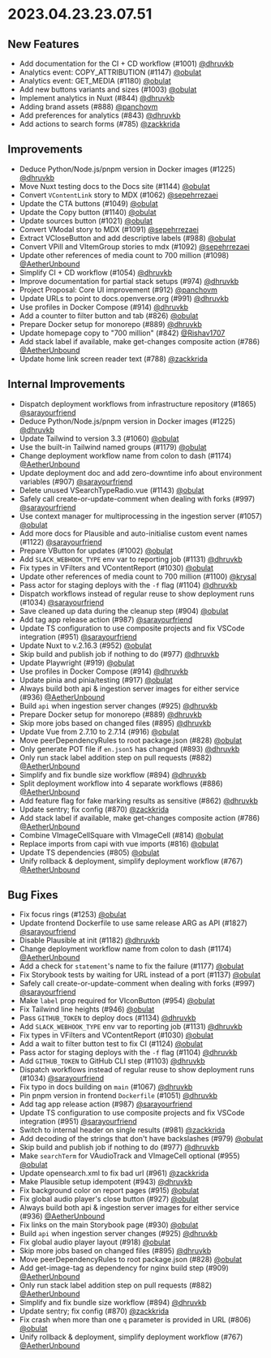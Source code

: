 # 2023.04.23.23.07.51

## New Features

- Add documentation for the CI + CD workflow (#1001)
  [@dhruvkb](https://github.com/dhruvkb)
- Analytics event: COPY_ATTRIBUTION (#1147) [@obulat](https://github.com/obulat)
- Analytics event: GET_MEDIA (#1180) [@obulat](https://github.com/obulat)
- Add new buttons variants and sizes (#1003)
  [@obulat](https://github.com/obulat)
- Implement analytics in Nuxt (#844) [@dhruvkb](https://github.com/dhruvkb)
- Adding brand assets (#888) [@panchovm](https://github.com/panchovm)
- Add preferences for analytics (#843) [@dhruvkb](https://github.com/dhruvkb)
- Add actions to search forms (#785) [@zackkrida](https://github.com/zackkrida)

## Improvements

- Deduce Python/Node.js/pnpm version in Docker images (#1225)
  [@dhruvkb](https://github.com/dhruvkb)
- Move Nuxt testing docs to the Docs site (#1144)
  [@obulat](https://github.com/obulat)
- Convert `VContentLink` story to MDX (#1062)
  [@sepehrrezaei](https://github.com/sepehrrezaei)
- Update the CTA buttons (#1049) [@obulat](https://github.com/obulat)
- Update the Copy button (#1140) [@obulat](https://github.com/obulat)
- Update sources button (#1021) [@obulat](https://github.com/obulat)
- Convert VModal story to MDX (#1091)
  [@sepehrrezaei](https://github.com/sepehrrezaei)
- Extract VCloseButton and add descriptive labels (#988)
  [@obulat](https://github.com/obulat)
- Convert VPill and VItemGroup stories to mdx (#1092)
  [@sepehrrezaei](https://github.com/sepehrrezaei)
- Update other references of media count to 700 million (#1098)
  [@AetherUnbound](https://github.com/AetherUnbound)
- Simplify CI + CD workflow (#1054) [@dhruvkb](https://github.com/dhruvkb)
- Improve documentation for partial stack setups (#974)
  [@dhruvkb](https://github.com/dhruvkb)
- Project Proposal: Core UI improvement (#912)
  [@panchovm](https://github.com/panchovm)
- Update URLs to point to docs.openverse.org (#991)
  [@dhruvkb](https://github.com/dhruvkb)
- Use profiles in Docker Compose (#914) [@dhruvkb](https://github.com/dhruvkb)
- Add a counter to filter button and tab (#826)
  [@obulat](https://github.com/obulat)
- Prepare Docker setup for monorepo (#889)
  [@dhruvkb](https://github.com/dhruvkb)
- Update homepage copy to "700 million" (#842)
  [@Rishav1707](https://github.com/Rishav1707)
- Add stack label if available, make get-changes composite action (#786)
  [@AetherUnbound](https://github.com/AetherUnbound)
- Update home link screen reader text (#788)
  [@zackkrida](https://github.com/zackkrida)

## Internal Improvements

- Dispatch deployment workflows from infrastructure repository (#1865)
  [@sarayourfriend](https://github.com/sarayourfriend)
- Deduce Python/Node.js/pnpm version in Docker images (#1225)
  [@dhruvkb](https://github.com/dhruvkb)
- Update Tailwind to version 3.3 (#1060) [@obulat](https://github.com/obulat)
- Use the built-in Tailwind named groups (#1179)
  [@obulat](https://github.com/obulat)
- Change deployment workflow name from colon to dash (#1174)
  [@AetherUnbound](https://github.com/AetherUnbound)
- Update deployment doc and add zero-downtime info about environment variables
  (#907) [@sarayourfriend](https://github.com/sarayourfriend)
- Delete unused VSearchTypeRadio.vue (#1143)
  [@obulat](https://github.com/obulat)
- Safely call create-or-update-comment when dealing with forks (#997)
  [@sarayourfriend](https://github.com/sarayourfriend)
- Use context manager for multiprocessing in the ingestion server (#1057)
  [@obulat](https://github.com/obulat)
- Add more docs for Plausible and auto-initialise custom event names (#1122)
  [@sarayourfriend](https://github.com/sarayourfriend)
- Prepare VButton for updates (#1002) [@obulat](https://github.com/obulat)
- Add `SLACK_WEBHOOK_TYPE` env var to reporting job (#1131)
  [@dhruvkb](https://github.com/dhruvkb)
- Fix types in VFilters and VContentReport (#1030)
  [@obulat](https://github.com/obulat)
- Update other references of media count to 700 million (#1100)
  [@krysal](https://github.com/krysal)
- Pass actor for staging deploys with the `-f` flag (#1104)
  [@dhruvkb](https://github.com/dhruvkb)
- Dispatch workflows instead of regular reuse to show deployment runs (#1034)
  [@sarayourfriend](https://github.com/sarayourfriend)
- Save cleaned up data during the cleanup step (#904)
  [@obulat](https://github.com/obulat)
- Add tag app release action (#987)
  [@sarayourfriend](https://github.com/sarayourfriend)
- Update TS configuration to use composite projects and fix VSCode integration
  (#951) [@sarayourfriend](https://github.com/sarayourfriend)
- Update Nuxt to v.2.16.3 (#952) [@obulat](https://github.com/obulat)
- Skip build and publish job if nothing to do (#977)
  [@dhruvkb](https://github.com/dhruvkb)
- Update Playwright (#919) [@obulat](https://github.com/obulat)
- Use profiles in Docker Compose (#914) [@dhruvkb](https://github.com/dhruvkb)
- Update pinia and pinia/testing (#917) [@obulat](https://github.com/obulat)
- Always build both api & ingestion server images for either service (#936)
  [@AetherUnbound](https://github.com/AetherUnbound)
- Build `api` when ingestion server changes (#925)
  [@dhruvkb](https://github.com/dhruvkb)
- Prepare Docker setup for monorepo (#889)
  [@dhruvkb](https://github.com/dhruvkb)
- Skip more jobs based on changed files (#895)
  [@dhruvkb](https://github.com/dhruvkb)
- Update Vue from 2.7.10 to 2.7.14 (#916) [@obulat](https://github.com/obulat)
- Move peerDependencyRules to root package.json (#828)
  [@obulat](https://github.com/obulat)
- Only generate POT file if `en.json5` has changed (#893)
  [@dhruvkb](https://github.com/dhruvkb)
- Only run stack label addition step on pull requests (#882)
  [@AetherUnbound](https://github.com/AetherUnbound)
- Simplify and fix bundle size workflow (#894)
  [@dhruvkb](https://github.com/dhruvkb)
- Split deployment workflow into 4 separate workflows (#886)
  [@AetherUnbound](https://github.com/AetherUnbound)
- Add feature flag for fake marking results as sensitive (#862)
  [@dhruvkb](https://github.com/dhruvkb)
- Update sentry; fix config (#870) [@zackkrida](https://github.com/zackkrida)
- Add stack label if available, make get-changes composite action (#786)
  [@AetherUnbound](https://github.com/AetherUnbound)
- Combine VImageCellSquare with VImageCell (#814)
  [@obulat](https://github.com/obulat)
- Replace imports from capi with vue imports (#816)
  [@obulat](https://github.com/obulat)
- Update TS dependencies (#805) [@obulat](https://github.com/obulat)
- Unify rollback & deployment, simplify deployment workflow (#767)
  [@AetherUnbound](https://github.com/AetherUnbound)

## Bug Fixes

- Fix focus rings (#1253) [@obulat](https://github.com/obulat)
- Update frontend Dockerfile to use same release ARG as API (#1827)
  [@sarayourfriend](https://github.com/sarayourfriend)
- Disable Plausible at init (#1182) [@dhruvkb](https://github.com/dhruvkb)
- Change deployment workflow name from colon to dash (#1174)
  [@AetherUnbound](https://github.com/AetherUnbound)
- Add a check for `statement`'s name to fix the failure (#1177)
  [@obulat](https://github.com/obulat)
- Fix Storybook tests by waiting for URL instead of a port (#1137)
  [@obulat](https://github.com/obulat)
- Safely call create-or-update-comment when dealing with forks (#997)
  [@sarayourfriend](https://github.com/sarayourfriend)
- Make `label` prop required for VIconButton (#954)
  [@obulat](https://github.com/obulat)
- Fix Tailwind line heights (#946) [@obulat](https://github.com/obulat)
- Pass `GITHUB_TOKEN` to deploy docs (#1134)
  [@dhruvkb](https://github.com/dhruvkb)
- Add `SLACK_WEBHOOK_TYPE` env var to reporting job (#1131)
  [@dhruvkb](https://github.com/dhruvkb)
- Fix types in VFilters and VContentReport (#1030)
  [@obulat](https://github.com/obulat)
- Add a wait to filter button test to fix CI (#1124)
  [@obulat](https://github.com/obulat)
- Pass actor for staging deploys with the `-f` flag (#1104)
  [@dhruvkb](https://github.com/dhruvkb)
- Add `GITHUB_TOKEN` to GitHub CLI step (#1103)
  [@dhruvkb](https://github.com/dhruvkb)
- Dispatch workflows instead of regular reuse to show deployment runs (#1034)
  [@sarayourfriend](https://github.com/sarayourfriend)
- Fix typo in docs building on `main` (#1067)
  [@dhruvkb](https://github.com/dhruvkb)
- Pin pnpm version in frontend `Dockerfile` (#1051)
  [@dhruvkb](https://github.com/dhruvkb)
- Add tag app release action (#987)
  [@sarayourfriend](https://github.com/sarayourfriend)
- Update TS configuration to use composite projects and fix VSCode integration
  (#951) [@sarayourfriend](https://github.com/sarayourfriend)
- Switch to internal header on single results (#981)
  [@zackkrida](https://github.com/zackkrida)
- Add decoding of the strings that don't have backslashes (#979)
  [@obulat](https://github.com/obulat)
- Skip build and publish job if nothing to do (#977)
  [@dhruvkb](https://github.com/dhruvkb)
- Make `searchTerm` for VAudioTrack and VImageCell optional (#955)
  [@obulat](https://github.com/obulat)
- Update opensearch.xml to fix bad url (#961)
  [@zackkrida](https://github.com/zackkrida)
- Make Plausible setup idempotent (#943) [@dhruvkb](https://github.com/dhruvkb)
- Fix background color on report pages (#915)
  [@obulat](https://github.com/obulat)
- Fix global audio player's close button (#927)
  [@obulat](https://github.com/obulat)
- Always build both api & ingestion server images for either service (#936)
  [@AetherUnbound](https://github.com/AetherUnbound)
- Fix links on the main Storybook page (#930)
  [@obulat](https://github.com/obulat)
- Build `api` when ingestion server changes (#925)
  [@dhruvkb](https://github.com/dhruvkb)
- Fix global audio player layout (#918) [@obulat](https://github.com/obulat)
- Skip more jobs based on changed files (#895)
  [@dhruvkb](https://github.com/dhruvkb)
- Move peerDependencyRules to root package.json (#828)
  [@obulat](https://github.com/obulat)
- Add get-image-tag as dependency for nginx build step (#909)
  [@AetherUnbound](https://github.com/AetherUnbound)
- Only run stack label addition step on pull requests (#882)
  [@AetherUnbound](https://github.com/AetherUnbound)
- Simplify and fix bundle size workflow (#894)
  [@dhruvkb](https://github.com/dhruvkb)
- Update sentry; fix config (#870) [@zackkrida](https://github.com/zackkrida)
- Fix crash when more than one `q` parameter is provided in URL (#806)
  [@obulat](https://github.com/obulat)
- Unify rollback & deployment, simplify deployment workflow (#767)
  [@AetherUnbound](https://github.com/AetherUnbound)
